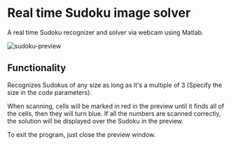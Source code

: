 # Real time Sudoku image solver

A real time Sudoku recognizer and solver via webcam using Matlab.

![sudoku-preview](https://github.com/ale3d62/Real-time-Sudoku-image-solver/blob/main/readmegif.gif)

## Functionality ##

Recognizes Sudokus of any size as long as it's a multiple of 3 (Specify the size in the code parameters).

When scanning, cells will be marked in red in the preview until it finds all of the cells, then they will turn blue. If all the numbers are scanned correctly, the solution will be displayed over the Sudoku in the preview.

To exit the program, just close the preview window.
